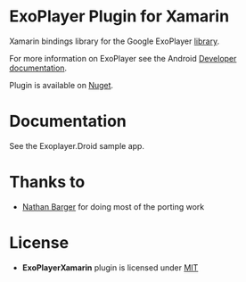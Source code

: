 ExoPlayer Plugin for Xamarin
================

Xamarin bindings library for the Google ExoPlayer [library][ExoPlayer].

For more information on ExoPlayer see the Android [Developer documentation][Developer].

Plugin is available on [Nuget][Nuget].

Documentation
=============

See the Exoplayer.Droid sample app.

Thanks to
=========

- [Nathan Barger][NathanBarger] for doing most of the porting work

License
=======

- **ExoPlayerXamarin** plugin is licensed under [MIT][mit]

[mit]: http://opensource.org/licenses/mit-license
[NathanBarger]: http://forums.xamarin.com/profile/NathanBarger
[ExoPlayer]: https://github.com/google/ExoPlayer
[Nuget]: https://www.nuget.org/packages/Xam.Plugins.Android.ExoPlayer/
[Developer]: http://developer.android.com/guide/topics/media/exoplayer.html
